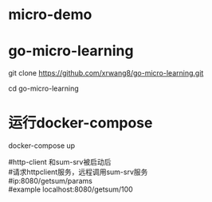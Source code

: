 # micro-demo
# go-micro-learning
git clone https://github.com/xrwang8/go-micro-learning.git


cd go-micro-learning
# 运行docker-compose
docker-compose up

#http-client 和sum-srv被启动后     
#请求httpclient服务，远程调用sum-srv服务  
#ip:8080/getsum/params   
#example  localhost:8080/getsum/100



